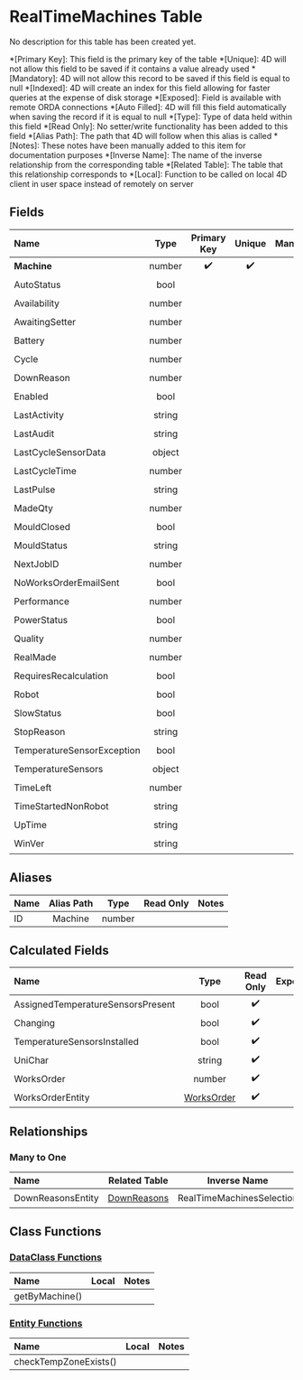 ﻿# RealTimeMachines Table
No description for this table has been created yet.

*[Primary Key]: This field is the primary key of the table
*[Unique]: 4D will not allow this field to be saved if it contains a value already used
*[Mandatory]: 4D will not allow this record to be saved if this field is equal to null
*[Indexed]: 4D will create an index for this field allowing for faster queries at the expense of disk storage
*[Exposed]: Field is available with remote ORDA connections
*[Auto Filled]: 4D will fill this field automatically when saving the record if it is equal to null
*[Type]: Type of data held within this field
*[Read Only]: No setter/write functionality has been added to this field
*[Alias Path]: The path that 4D will follow when this alias is called
*[Notes]: These notes have been manually added to this item for documentation purposes
*[Inverse Name]: The name of the inverse relationship from the corresponding table
*[Related Table]: The table that this relationship corresponds to
*[Local]: Function to be called on local 4D client in user space instead of remotely on server
## Fields

|Name|Type|Primary Key|Unique|Mandatory|Indexed|Exposed|Auto Filled|Notes|
|:---|:---:|:---:|:---:|:---:|:---:|:---:|:---:|:---:|
|**Machine**|number|✔️|✔️||✔️|✔️|||
|AutoStatus|bool|||||✔️|||
|Availability|number|||||✔️|||
|AwaitingSetter|number|||||✔️|||
|Battery|number|||||✔️|||
|Cycle|number|||||✔️|||
|DownReason|number|||||✔️|||
|Enabled|bool||||✔️|✔️|||
|LastActivity|string|||||✔️|||
|LastAudit|string|||||✔️|||
|LastCycleSensorData|object|||||✔️|||
|LastCycleTime|number|||||✔️|||
|LastPulse|string|||||✔️|||
|MadeQty|number|||||✔️|||
|MouldClosed|bool|||||✔️|||
|MouldStatus|string|||||✔️|||
|NextJobID|number|||||✔️|||
|NoWorksOrderEmailSent|bool|||||✔️|||
|Performance|number|||||✔️|||
|PowerStatus|bool|||||✔️|||
|Quality|number|||||✔️|||
|RealMade|number|||||✔️|||
|RequiresRecalculation|bool|||||✔️|||
|Robot|bool|||||✔️|||
|SlowStatus|bool|||||✔️|||
|StopReason|string|||||✔️|||
|TemperatureSensorException|bool|||||✔️|||
|TemperatureSensors|object|||||✔️|||
|TimeLeft|number|||||✔️|||
|TimeStartedNonRobot|string|||||✔️|||
|UpTime|string|||||✔️|||
|WinVer|string|||||✔️|||

## Aliases

|Name|Alias Path|Type|Read Only|Notes|
|:---|:---:|:---:|:---:|:---:|
|ID|Machine|number|||

## Calculated Fields

|Name|Type|Read Only|Exposed|Notes|
|:---|:---:|:---:|:---:|:---:|
|AssignedTemperatureSensorsPresent|bool|✔️|||
|Changing|bool|✔️|||
|TemperatureSensorsInstalled|bool|✔️|||
|UniChar|string|✔️|||
|WorksOrder|number|✔️|||
|WorksOrderEntity|[WorksOrder](WorksOrder.md)|✔️|||

## Relationships
### Many to One

|Name|Related Table|Inverse Name|Exposed|Notes|
|:---|:---:|:---:|:---:|:---:|
|DownReasonsEntity|[DownReasons](DownReasons.md)|RealTimeMachinesSelection|✔️||

## Class Functions

### [DataClass Functions](https://github.com/synthotec/SynthoTec-4D/blob/main/Project/Sources/Classes/RealTimeMachines.4dm)

|Name|Local|Notes|
|:---|:---:|:---:|
|getByMachine()|||

### [Entity Functions](https://github.com/synthotec/SynthoTec-4D/blob/main/Project/Sources/Classes/RealTimeMachinesEntity.4dm)

|Name|Local|Notes|
|:---|:---:|:---:|
|checkTempZoneExists()|||